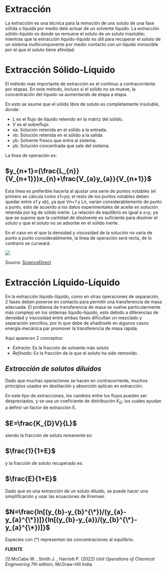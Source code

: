 

# **Extracción**

La extracción es una técnica para la remoción de uns soluto de una fase sólida o líquida por medio dele actuar de un solvente líquido. La extracción sólido-líquido es donde se remueve el soluto de un soluto insoluble; mientras que la extracción líquido-líquido es útil para recuperar el soluto de un sistema multicomponente por medio contacto con un líquido inmiscible por el que el soluto tiene afinidad. 

# **Extracción Sólido-Líquido**

El método más importante de extracción es el continuo a contracorriente por etapas. En este método, incluso si el sólido no se mueve, la concentración del líquido va aumentando de etapa a etapa.

En esto se asume que el sólido libre de soluto es completamente insoluble, donde: 
* *L* es el flujo de líquido retenido en la matriz del sólido.
* *V* es el sobreflujo.
* xa: Solución retenida en el sólido a la entrada.
* xb: Solución retenida en el sólido a la salida
* yb: Solvente fresco que entra al sistema.
* yb: Solución concentrada que sale del sistema.

La línea de operación es: 
## $y_{n+1}=(\frac{L_{n}}{V_{n+1}})x_{n}+\frac{V_{a}y_{a}}{V_{n+1}}$

Esta línea es preferible hacerla al ajustar una serie de puntos notables (el primero se calcula como *x1=ya*; el resto de los puntos notables deben quedar entre *x1* y *xb*), ya que *Vn+1* y Ln, varían considerablemente de punto a punto, esto de acuerdo a los datos experimentales de aceite en solución retenida por kg de sólido inerte. La relación de equilibrio es igual a *x=y*, ya que se supone que la cantidad de disolvente es suficiente para disolver el soluto y que el soluto no se adsorbe en el sólido inerte.

En el caso en el que la densidad y viscosidad de la solución no varía de punto a punto considerablmente, la línea de operación será recta, de lo contrario se curveará.

 ![](https://ars.els-cdn.com/content/image/3-s2.0-B9780123725066000046-f14-04-9780123725066.gif)

Source: [ScienceDirect](https://www.sciencedirect.com/science/article/abs/pii/B9780123725066000046)

# **Extracción Líquido-Líquido**
En la extracción líquido-líquido, como en otras operaciones de separación, 2 fases deben ponerse en contacto para permitir una transferencia de masa adecuada. El problema de transferencia de masa se vuelve particularmente más complejo en los sistemas líquido-líquido, esto debido a diferencias de densidad y viscosidad entre ambas fases dificultan un mezclado y separación sencillos; por lo que debe de añadírsele en algunos casos energía mecánica par promover la transferencia de masa rápida.

Aquí aparecen 2 conceptos: 
* *Extracto*: Es la fracción de solvente más soluto
* *Refinado*: Es la fracción de la que el soluto ha sido removido.

## *Extracción de solutos diluidos*
Dado que muchas operaciones se hacen en contracorriente, muchos principios usados en destilación y absorción aplican en extracción.

En este tipo de extracciones, los cambios entre los flujos pueden ser despreciados, y se usa un coeficiente de distribución $K_{D}$; los cuales ayudan a definir un factor de extracción E. 
## $E=\frac{K_{D}V}{L}$
siendo la fracción de soluto remanente es: 

## $\frac{1}{1+E}$
y la fracción de soluto recuperado es: 
## $\frac{E}{1+E}$
Dado que es una extracción de un soluto diluido, se puede hacer una simplificación y usar las ecuaciones de Kremser.

## $N=\frac{ln[(y_{b}-y_{b}^{\*})/(y_{a}-y_{a}^{\*})]}{ln[(y_{b}-y_{a})/(y_{b}^{\*}-y_{a}^{\*})]}$
Especies con (\*) representan las concentraciones al equilibrio.

**FUENTE**

[1] McCabe W. , Smith J. , Harriott P. (2022) *Unit Operations of Chemical Engineering* 7th edition, McGraw-Hill India

